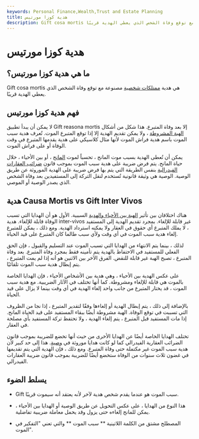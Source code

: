 ```yaml
---
keywords: Personal Finance,Wealth,Trust and Estate Planning
title: هدية كوزا مورتيس
description: Gift cosa mortis هي هدية ممتلكات شخصية مصنوعة مع توقع وفاة الشخص الذي يعطي الهدية قريبًا.
---
```


# هدية كوزا مورتيس
## ما هي هدية كوزا مورتيس؟

Gift cosa mortis هي هدية [ممتلكات شخصية](/property) مصنوعة مع توقع وفاة الشخص الذي يعطي الهدية قريبًا.

## فهم هدية كوزا مورتيس

لا يمكن أن يبدأ تطبيق Gift reasona mortis إلا بعد وفاة المتبرع. هذا شكل من أشكال [الهبة المشروطة](/gift) ، ولا يمكن تقديم الهدية إلا إذا توقع المتبرع الموت. تُعرف هدية سبب الموت باسم هدية فراش الموت لأنها مثال كلاسيكي على هدية يقدمها المتبرع في وقت الوفاة أو على فراش الموت.

يمكن أن تُعطى الهدية بسبب موت المانح ، تحسباً لموت [المانح](/grantor) ، أو بين الأحياء ، خلال حياة المانح. يتم فرض ضريبة على هدية سبب الموت بموجب قانون [ضرائب العقارات الفيدرالية](/estatetax) بنفس الطريقة التي يتم بها فرض ضريبة على الهدية الموروثة عن طريق الوصية. الوصية هي وثيقة قانونية تُستخدم لنقل التركة إلى المستفيدين بعد وفاة الشخص الذي يصدر الوصية أو الموصي.

## هدية Causa Mortis vs Gift Inter Vivos

هناك اختلافان بين تأثير [الهبة بين الأحياء والهدية](/gift-inter-vivos) السببية. الأول هو أن الهدايا التي تسبب الوفاة قابلة للإلغاء. هدية inter-vivos غير قابلة للإلغاء. بمجرد تقديم الهدية إلى المستفيد ، لا يملك المتبرع أي حقوق في العقار ولا يمكنه استرداد الهدية. ومع ذلك ، يمكن للمتبرع إلغاء هدية سبب الموت في أي وقت ولأي سبب طالما كان المتبرع على قيد الحياة.

لذلك ، بينما يتم الانتهاء من الهدايا التي تسبب الموت عند التسليم والقبول ، فإن الحق الفعلي للمستفيد في الاحتفاظ بالهدية يتم تأمينه فقط بمجرد وفاة المتبرع. بعد وفاة المتبرع ، تصبح الهبة غير قابلة للنقض. الفرق الآخر بين الاثنين هو أنه إذا لم يمت المتبرع ، يتم إبطال هدية سبب الموت تلقائيًا.

على عكس الهدية بين الأحياء ، وهي هدية بين الأشخاص الأحياء ، فإن الهدايا الخاصة بالموت هي قابلة للإلغاء ومشروطة. كما أنها تختلف في الآثار الضريبية. مع هدية سبب الموت ، قد يختار المتبرع من جانب واحد إلغاء الهدية في أي وقت بينما لا يزال على قيد الحياة.

بالإضافة إلى ذلك ، يتم إبطال الهدية أو إلغاءها وفقًا لتقدير المتبرع ، إذا نجا من الظروف التي تسببت في توقع الوفاة. الهبة مشروطة أيضًا ببقاء المستفيد على قيد الحياة المانح. إذا مات المستفيد قبل المتبرع ، يتم إلغاء الهدية ، ولا تحتفظ تركة المستفيد بأي مصلحة في العقار.

تختلف الهدايا الخاصة أيضًا عن الهدايا الأخرى من حيث أنها تخضع للضريبة بموجب قانون الضرائب العقارية الفيدرالي كما لو كانت هدايا موروثة في [وصية](/will). هذا إلى حد كبير لأن هدية سبب الموت غير مكتملة حتى وفاة المتبرع. ومع ذلك ، فإن الهدية التي يتم تقديمها في غضون ثلاث سنوات من الوفاة ستخضع أيضًا للضريبة بموجب قانون ضريبة العقارات الفيدرالي.

## يسلط الضوء

- Gift سبب الموت هو عندما يقدم شخص هدية لآخر لأنه يعتقد أنه سيموت قريبًا.

- هذا النوع من الهدايا ، على عكس التحويل عن طريق الوصية أو الهدايا بين الأحياء ، يمكن للمانح إلغاءه حتى يزول وقد يحمل معاملة ضريبية تفاضلية.

- المصطلح مشتق من الكلمة اللاتينية ** سبب الموت ** والتي تعني "التفكير في الموت".

